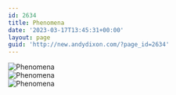 ```yaml
---
id: 2634
title: Phenomena
date: '2023-03-17T13:45:31+00:00'
layout: page
guid: 'http://new.andydixon.com/?page_id=2634'
---
```


![Phenomena](https://i0.wp.com/assets.g8x2.ldn.idrivee2-23.com/posters/Phenomena%2001.jpg?w=1200&ssl=1 "Phenomena")  
![Phenomena](https://i0.wp.com/assets.g8x2.ldn.idrivee2-23.com/posters/Phenomena%2002.jpg?w=1200&ssl=1 "Phenomena")  
![Phenomena](https://i0.wp.com/assets.g8x2.ldn.idrivee2-23.com/posters/Phenomena%2003.jpg?w=1200&ssl=1 "Phenomena")
